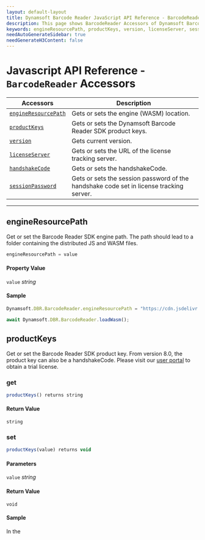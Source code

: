 ```yaml
---
layout: default-layout
title: Dynamsoft Barcode Reader JavaScript API Reference - BarcodeReader Accessors
description: This page shows BarcodeReader Accessors of Dynamsoft Barcode Reader JavaScript SDK.
keywords: engineResourcePath, productKeys, version, licenseServer, sessionPwd, accessors, BarcodeReader, api reference, javascript, js
needAutoGenerateSidebar: true
needGenerateH3Content: false
---
```



# Javascript API Reference - `BarcodeReader` Accessors

| Accessors            | Description |
|----------------------|-------------|
| [`engineResourcePath`](#engineresourcepath) | Gets or sets the engine (WASM) location. | 
| [`productKeys`](#productkeys) | Gets or sets the Dynamsoft Barcode Reader SDK product keys. | 
| [`version`](#version) | Gets current version. | 
| [`licenseServer`](#licenseserver) | Gets or sets the URL of the license tracking server. | 
| [`handshakeCode`](#handshakecode) | Gets or sets the handshakeCode. | 
| [`sessionPassword`](#sessionpassword) | Gets or sets the session password of the handshake code set in license tracking server. | 

---

## engineResourcePath

Get or set the Barcode Reader SDK engine path. The path should lead to a folder containing the distributed JS and WASM files.

```javascript
engineResourcePath = value
```

#### Property Value

`value` *string*  

#### Sample

```javascript
Dynamsoft.DBR.BarcodeReader.engineResourcePath = "https://cdn.jsdelivr.net/npm/dynamsoft-javascript-barcode@8.0.0/dist/";

await Dynamsoft.DBR.BarcodeReader.loadWasm();
```

## productKeys

Get or set the Barcode Reader SDK product key. From version 8.0, the product key can also be a handshakeCode. Please visit our [user portal](https://www.dynamsoft.com/CustomerPortal/Portal/TrialLicense.aspx) to obtain a trial license.

### get

```javascript
productKeys() returns string
```

#### Return Value

`string`

### set

```javascript
productKeys(value) returns void
```

#### Parameters

`value` *string*  

#### Return Value

`void`

#### Sample

In the <script> tag
  
```javascript
<script src="https://cdn.jsdelivr.net/npm/dynamsoft-javascript-barcode@@8.0.0/dist/dbr.js" data-productKeys="PRODUCT-KEYS"></script>
```

In JavaScript

```javascript
Dynamsoft.DBR.BarcodeReader.productKeys = "1000**601-1000***44"; // Set the handshakeCode
```

## version

Get the currently used version of Barcode Reader SDK.

```javascript
version returns string
```

#### Return Value

`string`

## licenseServer

Gets or sets the URL of the license tracking server. When set to null (default value), it will connect to Dynamsoft's license tracking servers for online verification.

### get

```javascript
licenseServer() returns string
```

#### Return Value

`string`

### set

```javascript
licenseServer(value) returns void
```

#### Parameters

`value` *string*  

#### Return Value

`void`

#### Sample

```javascript
Dynamsoft.DBR.BarcodeReader.licenseServer = "";

await Dynamsoft.DBR.BarcodeReader.loadWasm();
```

## handshakeCode

Get or set the handshakeCode.

### get

```javascript
handshakeCode() returns string
```

#### Return Value

`string`

### set

```javascript
handshakeCode(value) returns void
```

#### Parameters

`value` *string*  

#### Return Value

`void`

#### Sample

```javascript
Dynamsoft.DBR.BarcodeReader.handshakeCode = "1000**601-1000***44";
```

## sessionPassword

Gets or sets the session password of the handshake code set in license tracking server.

### get

```javascript
sessionPassword() returns string
```

#### Return Value

`string`

### set

```javascript
sessionPassword(value) returns void
```

#### Parameters

`value` *string*  

#### Return Value

`void`

#### Sample

```javascript
Dynamsoft.DBR.BarcodeReader.sessionPassword = "";
await Dynamsoft.DBR.BarcodeReader.loadWasm();
```

